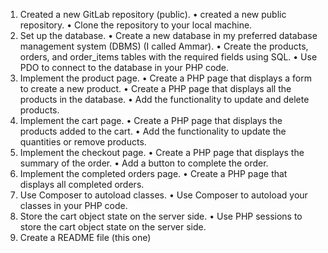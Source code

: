 1.	Created a new GitLab repository (public).
•	created a new public repository.
•	Clone the repository to your local machine.
2.	Set up the database.
•	Create a new database in my preferred database management system (DBMS) (I called Ammar).
•	Create the products, orders, and order_items tables with the required fields using SQL.
•	Use PDO to connect to the database in your PHP code.
3.	Implement the product page.
•	Create a PHP page that displays a form to create a new product.
•	Create a PHP page that displays all the products in the database.
•	Add the functionality to update and delete products.
4.	Implement the cart page.
•	Create a PHP page that displays the products added to the cart.
•	Add the functionality to update the quantities or remove products.
5.	Implement the checkout page.
•	Create a PHP page that displays the summary of the order.
•	Add a button to complete the order.
6.	Implement the completed orders page.
•	Create a PHP page that displays all completed orders.
7.	Use Composer to autoload classes.
•	Use Composer to autoload your classes in your PHP code.
8.	Store the cart object state on the server side.
•	Use PHP sessions to store the cart object state on the server side.
9.	Create a README file (this one)
